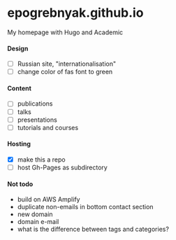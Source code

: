 # epogrebnyak.github.io
My homepage with Hugo and Academic


#### Design

- [ ] Russian site, "internationalisation"
- [ ] change color of fas font to green 

#### Content

- [ ] publications 
- [ ] talks 
- [ ] presentations
- [ ] tutorials and courses

#### Hosting

- [x] make this a repo 
- [ ] host Gh-Pages as subdirectory

#### Not todo

- build on AWS Amplify 
- duplicate non-emails in bottom contact section
- new domain
- domain e-mail
- what is the difference between tags and categories?

